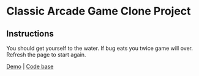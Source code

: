 # Classic Arcade Game Clone Project

## Instructions
You should get yourself to the water. If bug eats you twice game will over. Refresh the page to start again. 

[Demo](https://oodmincheg.github.io/frontend-nanodegree-arcade-game/) | [Code base](https://github.com/Oodmincheg/frontend-2019-homeworks/tree/js-oop-frogger/submissions/Oodmincheg/js-oop-frogger/js)
